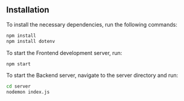 ## Installation

To install the necessary dependencies, run the following commands:

```sh
npm install
npm install dotenv
```

To start the Frontend development server, run:

```sh
npm start
```

To start the Backend server, navigate to the server directory and run:

```sh
cd server
nodemon index.js
```
